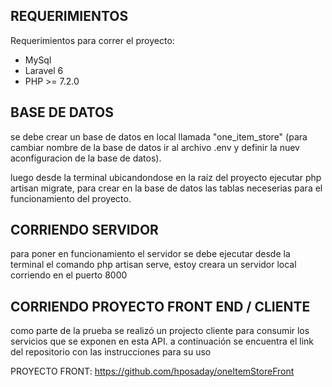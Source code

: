 <h2>REQUERIMIENTOS </h2>

Requerimientos para correr el proyecto:

- MySql
- Laravel 6
- PHP >= 7.2.0

<h2>BASE DE DATOS </h2>

se debe crear un base de datos en local llamada "one_item_store" (para cambiar nombre de la base de datos ir al archivo .env y definir la nuev aconfiguracion de la base de datos).

luego desde la terminal ubicandondose en la raíz del proyecto ejecutar php artisan migrate, para crear en la base de datos las tablas neceserias para el funcionamiento del proyecto.

<h2>CORRIENDO SERVIDOR</h2>

para poner en funcionamiento el servidor se debe ejecutar desde la terminal el comando php artisan serve, estoy creara un servidor local corriendo en el puerto 8000

<h2>CORRIENDO PROYECTO FRONT END / CLIENTE</h2>

como parte de la prueba se realizó un projecto cliente para consumir los servicios que se exponen en esta API. a continuación se encuentra el link del repositorio con las instrucciones para su uso

PROYECTO FRONT: https://github.com/hposaday/oneItemStoreFront

